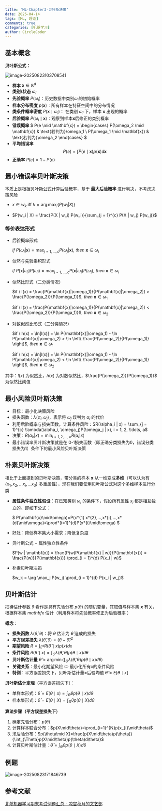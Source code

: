 ```yaml
---
title: 'ML-Chapter3-贝叶斯决策'
date: 2025-04-14
tags: [ML, 理论]
comments: true
categories: [机器学习]
author: CircleCoder
---
```


## 基本概念

**贝叶斯公式：**

![image-20250823103708541](https://circlecoder05.oss-cn-beijing.aliyuncs.com/test/202508231037052.png)

- **样本** $\mathbf{x} \in \mathbb{R}^d$
- **类别/状态** $\omega_i$
- **先验概率** $P(\omega_i)$：历史数据中类别$\omega_i$的初始概率
- **样本分布密度** $p(\mathbf{x})$：所有样本在特征空间中的分布情况
- **类条件概率密度** $P(\mathbf{x} \mid \omega_i)$： 在类别 $\omega_i$ 下，样本 $\mathbf{x}$ 出现的概率
- **后验概率** $P(\omega_i \mid \mathbf{x})$：观察到样本$\mathbf{x}$后修正的类别概率
- **错误概率** $ P(e \mid \mathbf{x}) = \begin{cases}
  P(\omega_2 \mid \mathbf{x}) & \text{若判为}\omega_1 \\
  P(\omega_1 \mid \mathbf{x}) & \text{若判为}\omega_2
  \end{cases} $
- **平均错误率** $$ P(e) = \int P(e \mid \mathbf{x}) p(\mathbf{x}) d\mathbf{x} $$
- **正确率** $P(c) = 1 - P(e)$

## 最小错误率贝叶斯决策

本质上是根据贝叶斯公式计算后验概率，基于 **最大后验概率** 进行判决，不考虑决策风险

- $x \in w_k \text{ iff } k = \arg \max_i \{P(w_i | X)\}$

- $P(w_i | X) = \frac{P(X | w_i) P(w_i)}{\sum_{j = 1}^{c} P(X | w_j) P(w_j)}$

### 等价表达形式

- 后验概率形式

  $if \ P(\omega_i|\mathbf{x}) = \max_{j=1,...,c} P(\omega_j|\mathbf{x})$, $then \ \mathbf{x} \in \omega_i$

- 似然与先验乘积形式

  $if \ P(\mathbf{x}|\omega_i)P(\omega_i) = \max_{j=1,...,c} P(\mathbf{x}|\omega_j)P(\omega_j)$, $then \ \mathbf{x} \in \omega_i$

- 似然比形式（二分类情况）

  $if \ l(x) = \frac{P(\mathbf{x}|\omega_1)}{P(\mathbf{x}|\omega_2)} > \frac{P(\omega_2)}{P(\omega_1)}$, $then \ \mathbf{x} \in \omega_1$

  $if \ l(x) = \frac{P(\mathbf{x}|\omega_1)}{P(\mathbf{x}|\omega_2)} < \frac{P(\omega_2)}{P(\omega_1)}$, $then \ \mathbf{x} \in \omega_2$

- 对数似然比形式（二分类情况）

  $if \ h(x) = \ln[l(x)] = \ln P(\mathbf{x}|\omega_1) - \ln P(\mathbf{x}|\omega_2) > \ln \left( \frac{P(\omega_2)}{P(\omega_1)} \right)$, $then \ \mathbf{x} \in \omega_1$

  $if \ h(x) = \ln[l(x)] = \ln P(\mathbf{x}|\omega_1) - \ln P(\mathbf{x}|\omega_2) < \ln \left( \frac{P(\omega_2)}{P(\omega_1)} \right)$, $then \ \mathbf{x} \in \omega_2$

其中：$l(x)$ 为似然比，$h(x)$ 为对数似然比，$\frac{P(\omega_2)}{P(\omega_1)}$ 为似然比阈值

## 最小风险贝叶斯决策

- 目标：最小化决策风险
- 损失函数：$\lambda(\alpha_i, \omega_j)$，表示将 $\omega_j$ 误判为 $\alpha_i$ 的代价
- 利用后验概率与损失函数，计算条件风险：$R(\alpha_i | x) = \sum_{j = 1}^{c} \lambda(\alpha_i, \omega_j)P(\omega_j | x), i = 1, 2, \ldots, a$
- 决策：$R(\alpha_k | x) = \min_{i = 1, 2, \ldots, a} R(\alpha_i | x)$
- 最小错误率贝叶斯决策就是在 0-1损失函数（即正确分类损失为0，错误分类损失为1）条件下的最小风险贝叶斯决策

## 朴素贝叶斯决策

相比于上面提到的贝叶斯决策，带分类的样本 $\mathbf{x}$ 从一维变成**多维**（可以认为有 {$x_1,x_2,...x_i,...x_d$} 多重属性），现在我们要使用贝叶斯公式对这个多维样本进行分类

- **属性条件独立性假设**：在已知类别 $\omega_i$ 的条件下，假设所有属性 $x_i$ 都是相互独立的。即如下公式：

  $ P(\mathbf{x}\mid\omega)=P(x*{1} x*{2},...,x*{i},...,x*{d}\mid\omega)=\prod*{i=1}^{d}P(x*{i}\mid\omega) $

- 好处：降低样本集大小需求；降低复杂度

- 贝叶斯公式 + 属性独立性条件

  $P(w | \mathbf{x}) = \frac{P(w)P(\mathbf{x} | w)}{P(\mathbf{x})} = \frac{P(w)}{P(\mathbf{x})} \prod_{i = 1}^{d} P(x_i | w)$

- 朴素贝叶斯决策

  $w_k = \arg \max_j P(w_j) \prod_{i = 1}^{d} P(x_i | w_j)$

## 贝叶斯估计

把待估计参数 $θ$ 看作是具有先验分布 $p(θ)$ 的随机变量，其取值与样本集 $\mathbf{x}$ 有关，根据样本集 $mathbf{x}$ 估计（利用样本将先验概率修正为后验概率 ）

**概念**：

- **损失函数** $\lambda(\hat{\theta}, \theta)$：将 $\theta$ 估计为 $\hat{\theta}$ 造成的损失
- **平方误差损失** $\lambda(\hat{\theta}, \theta)=(\theta-\hat{\theta})^{2}$
- **期望风险** $R=\int_{E^{d}}R(\hat{\theta}\mid x)p(x)dx$
- **条件风险** $R(\hat{\theta}\mid x)=\int_{\Theta}\lambda(\hat{\theta},\theta) p(\theta\mid x)d\theta$
- **贝叶斯估计量** $\hat{\theta}=\arg \min \left(\int_{\Theta} \lambda(\hat{\theta}, \theta) p(\theta \mid x) d \theta\right)$
- **关键关系**：最小化期望风险 ⇨ 最小化所有$x$的条件风险
- **特例**：平方误差损失下，贝叶斯估计量=后验均值 $\hat{\theta}=E[\theta\mid x]$

**贝叶斯估计定理**（平方误差损失下）：

- 单样本形式：$\hat{\theta}=E(\theta\mid x)=\int_{\Theta}\theta p(\theta\mid x)d\theta$
- 样本集形式：$\hat{\theta}=E(\theta\mid X)=\int_{\Theta}\theta p(\theta\mid X)d\theta$

**算法步骤（平方误差损失下）**

1. 确定先验分布：$p(\theta)$
2. 计算样本联合分布：$p(X\mid\theta)=\prod_{i=1}^{N}p(x_{i}\mid\theta)$
3. 求后验分布：$p(\theta\mid X)=\frac{p(X\mid\theta)p(\theta)}{\int_{\Theta}p(X\mid\theta)p(\theta)d\theta}$
4. 计算贝叶斯估计量：$\hat{\theta}=\int_{\Theta}\theta p(\theta\mid X)d\theta$

## 例题

![image-20250823171846739](https://circlecoder05.oss-cn-beijing.aliyuncs.com/test/202508231722680.png)

## 参考文献

[北航机器学习期末考试例题汇总 - 凉宫秋月的文艺部](https://suzumiyaakizuki.github.io/2024/12/21/机器学习期末考试例题汇总/#贝叶斯决策)
